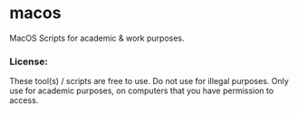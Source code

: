 # macos
MacOS Scripts for academic & work purposes.

### License: 
These tool(s) / scripts are free to use. Do not use for illegal purposes. Only use for academic purposes, on computers that you have permission to access.
